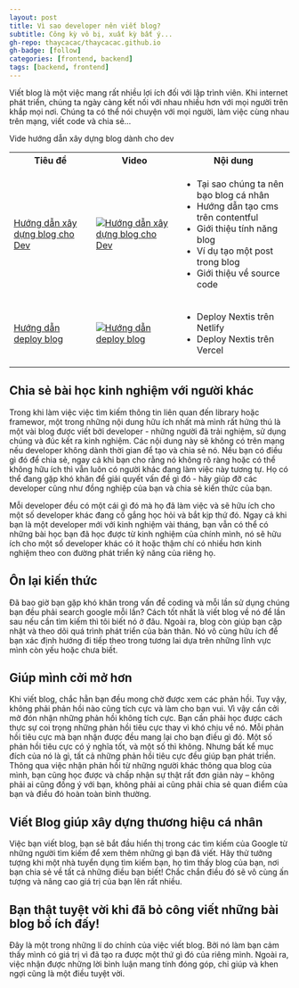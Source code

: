 ```yaml
---
layout: post
title: Vì sao developer nên viết blog?
subtitle: Công kỳ vô bị, xuất kỳ bất ý...
gh-repo: thaycacac/thaycacac.github.io
gh-badge: [follow]
categories: [frontend, backend]
tags: [backend, frontend]
---
```


Viết blog là một việc mang rất nhiều lợi ích đối với lập trình viên. Khi internet phát triển, chúng ta ngày càng kết nối với nhau nhiều hơn với mọi người trên khắp mọi nơi. Chúng ta có thể nói chuyện với mọi người, làm việc cùng nhau trên mạng, viết code và chia sẻ…

Vide hướng dẫn xây dựng blog dành cho dev

<table>
  <tr>
    <th>Tiêu đề</th>
    <th>Video</th>
    <th>Nội dung</th>
  </tr>
  <tr>
    <td><a href="https://youtu.be/b8L2J5OiJrs" target="_blank">Hướng dẫn xây dựng blog cho Dev</a></td>
    <td>
       <a href="https://youtu.be/b8L2J5OiJrs" target="_blank">
         <img alt="Hướng dẫn xây dựng blog cho Dev" src="https://user-images.githubusercontent.com/29374426/187137610-939c535e-2ccf-4c3f-b968-258f0fef1fc9.png"/>
       </a>
    </td>
    <td>
      <ul>
        <li>Tại sao chúng ta nên bạo blog cá nhân</li>
        <li>Hướng dẫn tạo cms trên contentful</li>
        <li>Giới thiệu tính năng blog</li>
        <li>Ví dụ tạo một post trong blog</li>
        <li>Giới thiệu về source code</li>
      </ul>
    </td>
  </tr>
  <tr>
    <td><a href="https://youtu.be/0QwX4D7zVkg" target="_blank">Hướng dẫn deploy blog</a></td>
    <td>
       <a href="https://youtu.be/0QwX4D7zVkg" target="_blank">
         <img alt="Hướng dẫn deploy blog" src="https://user-images.githubusercontent.com/29374426/187137524-08102415-eca2-48f1-b30b-cf01dde1de58.png"/>
       </a>
    </td>
    <td>
    <ul>
        <li>Deploy Nextis trên Netlify</li>
        <li>Deploy Nextis trên Vercel</li>
      </ul>
    </td>
  </tr>
</table>


## Chia sẻ bài học kinh nghiệm với người khác

Trong khi làm việc việc tìm kiếm thông tin liên quan đến library hoặc framewor, một trong những nội dung hữu ích nhất mà mình rất hứng thú là một vài blog được viết bởi developer - những người đã trải nghiệm, sử dụng chúng và đúc kết ra kinh nghiệm.
Các nội dung này sẽ không có trên mạng nếu developer không dành thời gian để tạo và chia sẻ nó. Nếu bạn có điều gì đó để chia sẻ, ngay cả khi bạn cho rằng nó không rõ ràng hoặc có thể không hữu ích thì vẫn luôn có người khác đang làm việc này tương tự. Họ có thể đang gặp khó khăn để giải quyết vấn đề gì đó - hãy giúp đỡ các developer cũng như đồng nghiệp của bạn và chia sẻ kiến thức của bạn.

Mỗi developer đều có một cái gì đó mà họ đã làm việc và sẽ hữu ích cho một số developer khác đang cố gắng học hỏi và bắt kịp thứ đó. Ngay cả khi bạn là một developer mới với kinh nghiệm vài tháng, bạn vẫn có thể có những bài học bạn đã học được từ kinh nghiệm của chính mình, nó sẽ hữu ích cho một số developer khác có ít hoặc thậm chí có nhiều hơn kinh nghiệm theo con đường phát triển kỹ năng của riêng họ.

## Ôn lại kiến thức

Đã bao giờ bạn gặp khó khăn trong vấn đề coding và mỗi lần sử dụng chúng bạn đều phải search google mỗi lần? Cách tốt nhất là viết blog về nó để lần sau nếu cần tìm kiếm thì tôi biết nó ở đâu.
Ngoài ra, blog còn giúp bạn cập nhật và theo dõi quá trình phát triển của bản thân. Nó vô cùng hữu ích để bạn xác định hướng đi tiếp theo trong tương lai dựa trên những lĩnh vực mình còn yếu hoặc chưa biết.

## Giúp mình cởi mở hơn

Khi viết blog, chắc hẳn bạn đều mong chờ được xem các phản hồi. Tuy vậy, không phải phản hồi nào cũng tích cực và làm cho bạn vui. Vì vậy cần cởi mở đón nhận những phản hồi không tích cực.
Bạn cần phải học được cách thực sự coi trọng những phản hồi tiêu cực thay vì khó chịu về nó. Mỗi phản hồi tiêu cực mà bạn nhận được đều mang lại cho bạn điều gì đó. Một số phản hồi tiêu cực có ý nghĩa tốt, và một số thì không. Nhưng bất kể mục đích của nó là gì, tất cả những phản hồi tiêu cực đều giúp bạn phát triển.
Thông qua việc nhận phản hồi từ những người khác thông qua blog của mình, bạn cũng  học được và chấp nhận sự thật rất đơn giản này – không phải ai cũng đồng ý với bạn, không phải ai cũng phải chia sẻ quan điểm của bạn và điều đó hoàn toàn bình thường.

## Viết Blog giúp xây dựng thương hiệu cá nhân

Việc bạn viết blog, bạn sẽ bắt đầu hiển thị trong các tìm kiếm của Google từ những người tìm kiếm để xem thêm những gì bạn đã viết. Hãy thử tưởng tượng khi một nhà tuyển dụng tìm kiếm bạn, họ tìm thấy blog của bạn, nơi bạn chia sẻ về tất cả những điều bạn biết! Chắc chắn điều đó sẽ vô cùng ấn tượng và nâng cao giá trị của bạn lên rất nhiều.
 
 
## Bạn thật tuyệt vời khi đã bỏ công viết những bài blog bổ ích đấy!
Đây là một trong những lí do chính của việc viết blog. Bởi nó làm bạn cảm thấy mình có giá trị vì đã tạo ra được một thứ gì đó của riêng mình. Ngoài ra, việc nhận được những lời bình luận mang tính đóng góp, chỉ giúp và khen ngợi cũng là một điều tuyệt vời.

